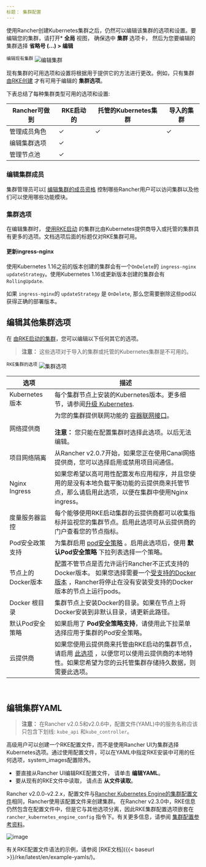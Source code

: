 ```yaml
---
标题： 集群配置
---
```


使用Rancher创建Kubernetes集群之后，仍然可以编辑该集群的选项和设置。要编辑您的集群，请打开* **全局** 视图， 确保选中 **集群** 选项卡， 然后为您要编辑的集群选择 **省略号 (...) > 编辑** 

<sup>编辑现有集群</sup>
![编辑集群](/img/rancher/edit-cluster.png)

现有集群的可用选项和设置将根据用于提供它的方法进行更改。例如，只有集群 [由RKE创建](/docs/cluster-provisioning/rke-clusters/) 才有可用于编辑的 **集群选项**。

下表总结了每种集群类型可用的选项和设置:

| Rancher可做到 | RKE启动的 | 托管的Kubernetes集群 | 导入的集群 |
| -------------------- | ------------ | ------------------------- | ---------------- |
| 管理成员角色 | ✓            | ✓                         | ✓                |
| 编辑集群选项 | ✓            |                           ||
| 管理节点池 | ✓            |                           ||

### 编辑集群成员

集群管理员可以[ [编辑集群的成员资格](/docs/cluster-admin/cluster-access/cluster-members) 控制哪些Rancher用户可以访问集群以及他们可以使用哪些功能模块。

### 集群选项

在编辑集群时， [使用RKE启动](/docs/cluster-provisioning/rke-clusters/) 的集群比由Kubernetes提供商导入或托管的集群具有更多的选项。文档选项后面的标题仅对RKE集群可用。

#### 更新ingress-nginx

使用Kubernetes 1.16之前的版本创建的集群会有一个`OnDelete`的 `ingress-nginx` `updateStrategy`。使用Kubernetes 1.16或更新版本创建的集群会有 `RollingUpdate`.

如果 `ingress-nginx`的 `updateStrategy` 是 `OnDelete`, 那么您需要删除这些pod以获得正确的部署版本。

## 编辑其他集群选项

在 [由RKE启动的集群](/docs/cluster-provisioning/rke-clusters/)，您可以编辑以下任何其它的选项。

> **注意：** 这些选项对于导入的集群或托管的Kubernetes集群是不可用的。

<sup>RKE集群的选项</sup>
![集群选项](/img/rancher/cluster-options.png)

| 选项               | 描述                                                         |
| ------------------ | ------------------------------------------------------------ |
| Kubernetes 版本    | 每个集群节点上安装的Kubernetes版本。更多细节，请参阅[升级 Kubernetes](/docs/cluster-admin/upgrading-kubernetes). |
| 网络提供商         | 为您的集群提供联网功能的 [容器联网接口](/docs/faq/networking/#cni-providers)。<br/><br/>**注意：** 您只能在配置集群时选择此选项。以后无法编辑。 |
| 项目网络隔离       | 从Rancher v2.0.7开始，如果您正在使用Canal网络提供商，您可以选择启用或禁用项目间通信。 |
| Nginx Ingress      | 如果您希望以高可用性配置发布应用程序，并且您使用的是没有本地负载平衡功能的云提供商来托管节点，那么请启用此选项，以便在集群中使用Nginx ingress。 |
| 度量服务器监控     | 每个能够使用RKE启动集群的云提供商都可以收集指标并监视您的集群节点。启用此选项可从云提供商的门户查看您的节点指标。 |
| Pod安全政策支持    | 为集群启用 [pod安全策略](/docs/admin-settings/pod-security-policies/) 。启用此选项后，使用 **默认Pod安全策略** 下拉列表选择一个策略。 |
| 节点上的Docker版本 | 配置不管节点是否允许运行Rancher不正式支持的Docker版本。 如果您选择需要一个[受支持的Docker版本](/docs/installation/options/rke-add-on/layer-7-lb/) ，Rancher将停止在没有安装受支持的Docker版本的节点上运行pods。 |
| Docker 根目录      | 集群节点上安装Docker的目录。如果在节点上将Docker安装到非默认目录，请更新此路径。 |
| 默认Pod安全策略    | 如果启用了 **Pod安全策略支持**，请使用此下拉菜单选择应用于集群的Pod安全策略。 |
| 云提供商           | 如果您使用云提供商来托管由RKE启动的集群节点，请启用 [此选项](/docs/cluster-provisioning/rke-clusters/options/cloud-providers/) ，以便您可以使用云提供商的本地特性。如果您希望为您的云托管集群存储持久数据，则需要此选项。 |

<br/>

## 编辑集群YAML

> **注意：** 在Rancher v2.0.5和v2.0.6中，配置文件(YAML)中的服务名称应该只包含下划线: `kube_api` 和`kube_controller`。

高级用户可以创建一个RKE配置文件，而不是使用Rancher UI为集群选择Kubernetes选项。通过使用配置文件，可以在YAML中指定RKE安装中可用的任何选项，system_images配置除外。

- 要直接从Rancher UI编辑RKE配置文件， 请单击 **编辑YAML**。
- 要从现有的RKE文件中读取， 请点击 **从文件读取**。

Rancher v2.0.0-v2.2.x，配置文件与[Rancher Kubernetes Engine的集群配置文件]({{<baseurl>}}/rke/latest/en/config-options/)相同，Rancher使用该配置文件来创建集群。 在Rancher v2.3.0中，RKE信息仍然包含在配置文件中，但是它与其他选项分离，因此RKE集群配置选项嵌套在`rancher_kubernetes_engine_config` 指令下。有关更多信息，请参阅 [集群配置参考资料](/docs/cluster-provisioning/rke-clusters/options)。

![image](/img/rancher/cluster-options-yaml.png)

有关RKE配置文件语法的示例，请参阅 [RKE文档]({{< baseurl >}}/rke/latest/en/example-yamls/)。


